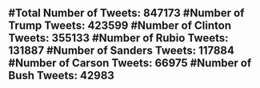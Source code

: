 #Total Number of Tweets: 847173 
#Number of Trump Tweets: 423599
#Number of Clinton Tweets: 355133
#Number of Rubio Tweets: 131887
#Number of Sanders Tweets: 117884
#Number of Carson Tweets: 66975
#Number of Bush Tweets: 42983
---

